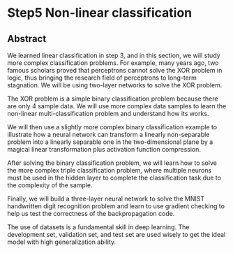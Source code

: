 <!--Copyright © Microsoft Corporation. All rights reserved.
  适用于[License](https://github.com/Microsoft/ai-edu/blob/master/LICENSE.md)版权许可-->

# Step5  Non-linear classification

## Abstract

We learned linear classification in step 3, and in this section, we will study more complex classification problems. For example, many years ago, two famous scholars proved that perceptrons cannot solve the XOR problem in logic, thus bringing the research field of perceptrons to long-term stagnation. We will be using two-layer networks to solve the XOR problem.

The XOR problem is a simple binary classification problem because there are only 4 sample data. We will use more complex data samples to learn the non-linear multi-classification problem and understand how its works.

We will then use a slightly more complex binary classification example to illustrate how a neural network can transform a linearly non-separable problem into a linearly separable one in the two-dimensional plane by a magical linear transformation plus activation function compression.

After solving the binary classification problem, we will learn how to solve the more complex triple classification problem, where multiple neurons must be used in the hidden layer to complete the classification task due to the complexity of the sample.

Finally, we will build a three-layer neural network to solve the MNIST handwritten digit recognition problem and learn to use gradient checking to help us test the correctness of the backpropagation code.

The use of datasets is a fundamental skill in deep learning. The development set, validation set, and test set are used wisely to get the ideal model with high generalization ability.
